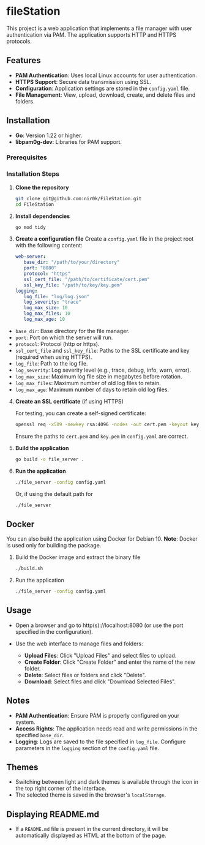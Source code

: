 # fileStation
This project is a web application that implements a file manager with user authentication via PAM. The application supports HTTP and HTTPS protocols.

## **Features**

- **PAM Authentication**: Uses local Linux accounts for user authentication.
- **HTTPS Support**: Secure data transmission using SSL.
- **Configuration**: Application settings are stored in the `config.yaml` file.
- **File Management**: View, upload, download, create, and delete files and folders.

## Installation
- **Go**: Version 1.22 or higher.
- **libpam0g-dev**: Libraries for PAM support.
### Prerequisites

### Installation Steps
1. **Clone the repository**

   ```bash
   git clone git@github.com:nir0k/FileStation.git
   cd FileStation
   ```

2. **Install dependencies**

   ```bash
   go mod tidy
   ```

3. **Create a configuration file**
Create a `config.yaml` file in the project root with the following content:
  
   ```yaml
   web-server:
      base_dir: "/path/to/your/directory"
      port: "8080"
      protocol: "https"
      ssl_cert_file: "/path/to/certificate/cert.pem"
      ssl_key_file: "/path/to/key/key.pem"
   logging:
      log_file: "log/log.json"
      log_severity: "trace"
      log_max_size: 10
      log_max_files: 10
      log_max_age: 10
   ```
- `base_dir`: Base directory for the file manager.
- `port`: Port on which the server will run.
- `protocol`: Protocol (http or https).
- `ssl_cert_file` and `ssl_key_file`: Paths to the SSL certificate and key (required when using HTTPS).
- `log_file`: Path to the log file.
- `log_severity`: Log severity level (e.g., trace, debug, info, warn, error).
- `log_max_size`: Maximum log file size in megabytes before rotation.
- `log_max_files`: Maximum number of old log files to retain.
- `log_max_age`: Maximum number of days to retain old log files.

4. **Create an SSL certificate** (if using HTTPS)

   For testing, you can create a self-signed certificate:
   ```bash
   openssl req -x509 -newkey rsa:4096 -nodes -out cert.pem -keyout key.pem -days 365
   ```
   Ensure the paths to `cert.pem` and `key.pem` in `config.yaml` are correct.

5. **Build the application**
   ```bash
   go build -o file_server .
   ```

6. **Run the application**
   ```bash
   ./file_server -config config.yaml
   ```
   Or, if using the default path for
   ```bash
   ./file_server
   ```

## Docker
You can also build the application using Docker for Debian 10.
**Note**: Docker is used only for building the package.

1. Build the Docker image and extract the binary file
   ```bash
   ./build.sh
   ```
2. Run the application
   ```bash
   ./file_server -config config.yaml
   ```

## Usage

- Open a browser and go to http(s)://localhost:8080 (or use the port specified in the configuration).
- Use the web interface to manage files and folders:

   - **Upload Files**: Click "Upload Files" and select files to upload.
   - **Create Folder**: Click "Create Folder" and enter the name of the new folder.
   - **Delete**: Select files or folders and click "Delete".
   - **Download**: Select files and click "Download Selected Files".

## Notes
- **PAM Authentication**: Ensure PAM is properly configured on your system.
- **Access Rights**: The application needs read and write permissions in the specified `base_dir`.
- **Logging**: Logs are saved to the file specified in `log_file`. Configure parameters in the `logging` section of the `config.yaml` file.

## Themes

- Switching between light and dark themes is available through the icon in the top right corner of the interface.
- The selected theme is saved in the browser's `localStorage`.

## Displaying README.md
- If a `README.md` file is present in the current directory, it will be automatically displayed as HTML at the bottom of the page.
